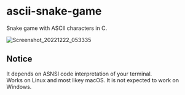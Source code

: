 # ascii-snake-game

Snake game with ASCII characters in C. 

![Screenshot_20221222_053335](https://user-images.githubusercontent.com/46194200/209039058-0641d187-d21a-40ca-a468-69d5ff553a72.png)

## Notice
It depends on ASNSI code interpretation of your terminal.  
Works on Linux and most likey macOS. It is not expected to work on Windows.

